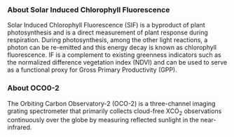 ### About Solar Induced Chlorophyll Fluorescence
Solar Induced Chlorophyll Fluorescence (SIF) is a byproduct of plant photosynthesis and is a direct measurement of plant response during respiration. During photosynthesis, among the other light reactions, a photon can be re-emitted and this energy decay is known as chlorophyll fluorescence.  IF is a complement to existing greenness indicators such as the normalized difference vegetation index (NDVI) and can be used to serve as a functional proxy for Gross Primary Productivity (GPP).

### About OCO0-2
The Orbiting Carbon Observatory-2 (OCO-2) is a three-channel imaging grating spectrometer that primarily collects cloud-free XCO<sub>2</sub> observations continuously over the globe by measuring reflected sunlight in the near-infrared.